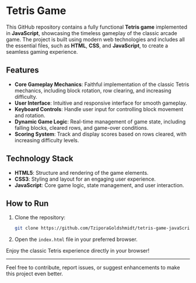 # Tetris Game  

This GitHub repository contains a fully functional **Tetris game** implemented in **JavaScript**, showcasing the timeless gameplay of the classic arcade game. The project is built using modern web technologies and includes all the essential files, such as **HTML**, **CSS**, and **JavaScript**, to create a seamless gaming experience.  

## Features  

- **Core Gameplay Mechanics**: Faithful implementation of the classic Tetris mechanics, including block rotation, row clearing, and increasing difficulty.  
- **User Interface**: Intuitive and responsive interface for smooth gameplay.  
- **Keyboard Controls**: Handle user input for controlling block movement and rotation.  
- **Dynamic Game Logic**: Real-time management of game state, including falling blocks, cleared rows, and game-over conditions.  
- **Scoring System**: Track and display scores based on rows cleared, with increasing difficulty levels.  

## Technology Stack  

- **HTML5**: Structure and rendering of the game elements.  
- **CSS3**: Styling and layout for an engaging user experience.  
- **JavaScript**: Core game logic, state management, and user interaction.  

## How to Run  

1. Clone the repository:  
   ```bash  
   git clone https://github.com/TziporaGoldshmidt/tetris-game-javaScript.git  
   ```  
2. Open the `index.html` file in your preferred browser.  

Enjoy the classic Tetris experience directly in your browser!  

---  

Feel free to contribute, report issues, or suggest enhancements to make this project even better.
